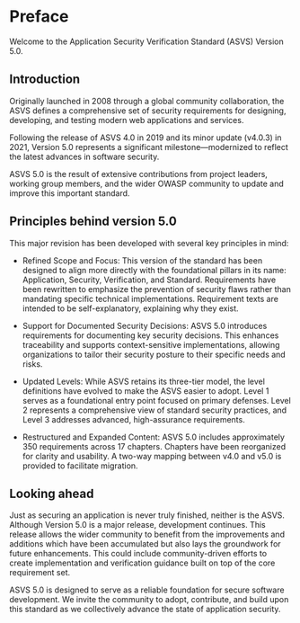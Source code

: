 # Preface

Welcome to the Application Security Verification Standard (ASVS) Version 5.0.

## Introduction

Originally launched in 2008 through a global community collaboration, the ASVS defines a comprehensive set of security requirements for designing, developing, and testing modern web applications and services.

Following the release of ASVS 4.0 in 2019 and its minor update (v4.0.3) in 2021, Version 5.0 represents a significant milestone—modernized to reflect the latest advances in software security.

ASVS 5.0 is the result of extensive contributions from project leaders, working group members, and the wider OWASP community to update and improve this important standard.

## Principles behind version 5.0

This major revision has been developed with several key principles in mind:

* Refined Scope and Focus: This version of the standard has been designed to align more directly with the foundational pillars in its name: Application, Security, Verification, and Standard. Requirements have been rewritten to emphasize the prevention of security flaws rather than mandating specific technical implementations. Requirement texts are intended to be self-explanatory, explaining why they exist.

* Support for Documented Security Decisions: ASVS 5.0 introduces requirements for documenting key security decisions. This enhances traceability and supports context-sensitive implementations, allowing organizations to tailor their security posture to their specific needs and risks.

* Updated Levels: While ASVS retains its three-tier model, the level definitions have evolved to make the ASVS easier to adopt. Level 1 serves as a foundational entry point focused on primary defenses. Level 2 represents a comprehensive view of standard security practices, and Level 3 addresses advanced, high-assurance requirements.

* Restructured and Expanded Content: ASVS 5.0 includes approximately 350 requirements across 17 chapters. Chapters have been reorganized for clarity and usability. A two-way mapping between v4.0 and v5.0 is provided to facilitate migration.

## Looking ahead

Just as securing an application is never truly finished, neither is the ASVS. Although Version 5.0 is a major release, development continues. This release allows the wider community to benefit from the improvements and additions which have been accumulated but also lays the groundwork for future enhancements. This could include community-driven efforts to create implementation and verification guidance built on top of the core requirement set.

ASVS 5.0 is designed to serve as a reliable foundation for secure software development. We invite the community to adopt, contribute, and build upon this standard as we collectively advance the state of application security.
